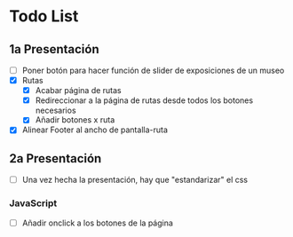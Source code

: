 # Todo List

## 1a Presentación

- [ ] Poner botón para hacer función de slider de exposiciones de un museo
- [x] Rutas
    - [x] Acabar página de rutas
    - [x] Redireccionar a la página de rutas desde todos los botones necesarios
    - [x] Añadir botones x ruta
- [x] Alinear Footer al ancho de pantalla-ruta

## 2a Presentación
- [ ] Una vez hecha la presentación, hay que "estandarizar" el css
### JavaScript
- [ ] Añadir onclick a los botones de la página